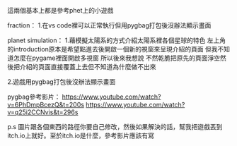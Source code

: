 這兩個基本上都是參考phet上的小遊戲

fraction：
1.在vs code裡可以正常執行但用pygbag打包後沒辦法顯示畫面


planet simulation：
1.藉模擬太陽系的方式介紹太陽系裡各個星球的特色
左上角的introduction原本是希望點進去後開啟一個新的視窗來呈現介紹的頁面
但我不知道怎麼在pygame裡面開啟多視窗
所以後來我想說 不然乾脆把原先的頁面淨空然後把介紹的頁面直接覆蓋上去但不知道為什麼做不出來

2.遊戲用pygbag打包後沒辦法顯示畫面


pygbag參考影片：
https://www.youtube.com/watch?v=6PhDmpBcezQ&t=200s
https://www.youtube.com/watch?v=q25i2CCNvis&t=296s

p.s 圖片跟各個東西的路徑你要自己修改，然後如果解決的話，幫我把遊戲丟到itch.io上就好。至於itch.io是什麼，參考影片應該有寫
